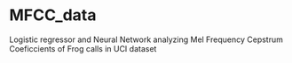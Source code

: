 # MFCC_data
Logistic regressor and Neural Network analyzing Mel Frequency Cepstrum Coeficcients of Frog calls in UCI dataset
